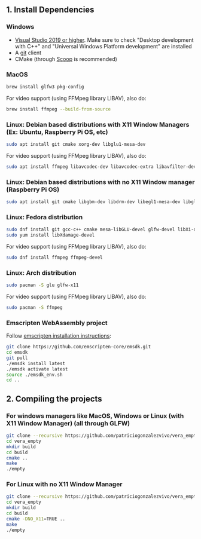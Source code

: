 ## 1. Install Dependencies

### Windows 

* [Visual Studio 2019 or higher](https://visualstudio.microsoft.com/vs/). Make sure to check "Desktop development with C++" and "Universal Windows Platform development" are installed
* A [git](https://gitforwindows.org/) client 
* CMake (through [Scoop](https://scoop.sh/) is recommended)


### MacOS

```bash
brew install glfw3 pkg-config
```

For video support (using FFMpeg library LIBAV), also do:

```bash
brew install ffmpeg --build-from-source
```

### Linux: Debian based distributions with X11 Window Managers (Ex: Ubuntu, Raspberry Pi OS, etc) 

```bash
sudo apt install git cmake xorg-dev libglu1-mesa-dev
```

For video support (using FFMpeg library LIBAV), also do:

```bash
sudo apt install ffmpeg libavcodec-dev libavcodec-extra libavfilter-dev libavfilter-extra libavdevice-dev libavformat-dev libavutil-dev libswscale-dev libv4l-dev libjpeg-dev libpng-dev libtiff-dev
```

### Linux: Debian based distributions with no X11 Window manager (Raspberry Pi OS)

```bash
sudo apt install git cmake libgbm-dev libdrm-dev libegl1-mesa-dev libgles2-mesa-dev
```

### Linux: Fedora distribution

```bash
sudo dnf install git gcc-c++ cmake mesa-libGLU-devel glfw-devel libXi-devel libXxf86vm-devel 
sudo yum install libXdamage-devel 

```

For video support (using FFMpeg library LIBAV), also do:
```bash
sudo dnf install ffmpeg ffmpeg-devel
```

### Linux: Arch distribution

```bash
sudo pacman -S glu glfw-x11
```

For video support (using FFMpeg library LIBAV), also do:

```bash
sudo pacman -S ffmpeg
```

### Emscripten WebAssembly project

Follow [emscripten installation instructions](https://emscripten.org/docs/getting_started/downloads.html#installation-instructions):

```bash
git clone https://github.com/emscripten-core/emsdk.git
cd emsdk
git pull
./emsdk install latest
./emsdk activate latest
source ./emsdk_env.sh
cd ..
```

## 2. Compiling the projects

### For windows managers like MacOS, Windows or Linux (with X11 Window Manager) (all through GLFW) 

```bash
git clone --recursive https://github.com/patriciogonzalezvivo/vera_empty.git
cd vera_empty
mkdir build
cd build
cmake ..
make
./empty
```

### For Linux with no X11 Window Manager

```bash
git clone --recursive https://github.com/patriciogonzalezvivo/vera_empty.git
cd vera_empty
mkdir build
cd build
cmake -DNO_X11=TRUE ..
make
./empty
```
